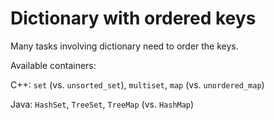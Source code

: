 # Dictionary with ordered keys

Many tasks involving dictionary need to order the keys.

Available containers:

C++: `set` (vs. `unsorted_set`), `multiset`, `map` (vs. `unordered_map`)

Java: `HashSet`, `TreeSet`, `TreeMap` (vs. `HashMap`)
